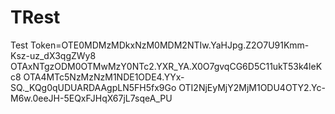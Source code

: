 # TRest
Test
Token=OTE0MDMzMDkxNzM0MDM2NTIw.YaHJpg.Z2O7U91Kmm-Ksz-uz_dX3qgZWy8
OTAxNTgzODM0OTMwMzY0NTc2.YXR_YA.X0O7gvqCG6D5C11ukT53k4leKc8
OTA4MTc5NzMzNzM1NDE1ODE4.YYx-SQ._KQg0qUDUARDAAgpLN5FH5fx9Go
OTI2NjEyMjY2MjM1ODU4OTY2.Yc-M6w.0eeJH-5EQxFJHqX67jL7sqeA_PU
